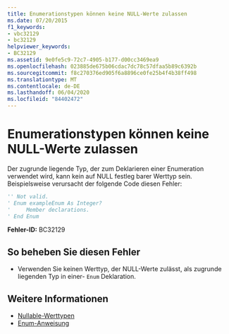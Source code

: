 ```yaml
---
title: Enumerationstypen können keine NULL-Werte zulassen
ms.date: 07/20/2015
f1_keywords:
- vbc32129
- bc32129
helpviewer_keywords:
- BC32129
ms.assetid: 9e0fe5c9-72c7-4905-b177-d00cc3469ea9
ms.openlocfilehash: 023885de675b06cdac7dc78c57dfaa5b89c6392b
ms.sourcegitcommit: f8c270376ed905f6a8896ce0fe25b4f4b38ff498
ms.translationtype: MT
ms.contentlocale: de-DE
ms.lasthandoff: 06/04/2020
ms.locfileid: "84402472"
---
```

# <a name="enum-types-cannot-be-nullable"></a>Enumerationstypen können keine NULL-Werte zulassen
Der zugrunde liegende Typ, der zum Deklarieren einer Enumeration verwendet wird, kann kein auf NULL festleg barer Werttyp sein. Beispielsweise verursacht der folgende Code diesen Fehler:  
  
```vb  
'' Not valid.  
' Enum exampleEnum As Integer?  
'     Member declarations.  
' End Enum  
```  
  
 **Fehler-ID:** BC32129  
  
## <a name="to-correct-this-error"></a>So beheben Sie diesen Fehler  
  
- Verwenden Sie keinen Werttyp, der NULL-Werte zulässt, als zugrunde liegenden Typ in einer- `Enum` Deklaration.  
  
## <a name="see-also"></a>Weitere Informationen

- [Nullable-Werttypen](../programming-guide/language-features/data-types/nullable-value-types.md)
- [Enum-Anweisung](../language-reference/statements/enum-statement.md)
